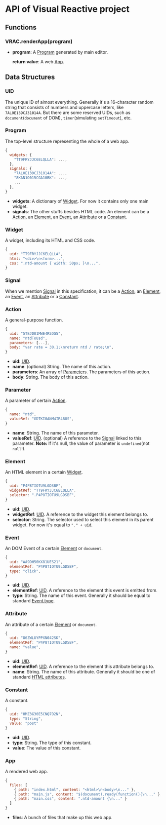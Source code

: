 # API of Visual Reactive project

## Functions

### VRAC.renderApp(program)

+ **program**: A [Program](#program) generated by main editor.
  
  **return value**: A web [App](#app).

## Data Structures

### UID

The unique ID of almost everything. Generally it's a 16-character random string that consists of numbers and uppercase letters, like `7AL0E139CJ31014A`. But there are some reserved UIDs, such as `document`(`document` of DOM), `timer`(simulating `setTimeout`), etc.

### Program

The top-level structure representing the whole of a web app.

```javascript
{
  widgets: {
    "TT9FRYJJC6ELQLLA": ...,
  },
  signals: {
    "7AL0E139CJ31014A": ...,
    "8KAN1O015CGA10BK": ...,
    ...
  },
}
```

+ **widgets**: A dictionary of [Widget](#widget). For now it contains only one main widget.
+ **signals**: The other stuffs besides HTML code. An element can be a [Action](#action), an [Element](#event), an [Event](#event), an [Attribute](#attribute) or a [Constant](#constant).

### Widget

A widget, including its HTML and CSS code.

```javascript
{
  uid: "TT9FRYJJC6ELQLLA",
  html: "<div>\n<form>...",
  css: ".ntd-amount { width: 50px; }\n...",
}
```

### Signal

When we mention [Signal](#signal) in this specification, it can be a [Action](#action), an [Element](#event), an [Event](#event), an [Attribute](#attribute) or a [Constant](#constant).

### Action

A general-purpose function.

```javascript
{
  uid: "5TEJD01MWE4R5DG5",
  name: "ntdToUsd",
  parameters: [...],
  body: "var rate = 30.1;\nreturn ntd / rate;\n",
}
```

+ **uid**: [UID](#uid).
+ **name**: (optional) String. The name of this action.
+ **parameters**: An array of [Parameter](#parameter)s. The parameters of this action.
+ **body**: String. The body of this action.

### Parameter

A parameter of certain [Action](#action).

```javascript
{
  name: "ntd",
  valueRef: "GDTKI0ANM4IR48US",
}
```

+ **name**: String. The name of this parameter.
+ **valueRef**: [UID](#uid). (optional) A reference to the [Signal](#signal) linked to this parameter. **Note:** If it's null, the value of parameter is `undefined`(not `null`!).

### Element

An HTML element in a certain [Widget](#widget).

```javascript
{
  uid: "P4P8TIOTU9LGDSBF",
  widgetRef: "TT9FRYJJC6ELQLLA",
  selector: ".P4P8TIOTU9LGDSBF",
}
```

+ **uid**: [UID](#uid).
+ **widgetRef**: [UID](#uid). A reference to the widget this element belongs to.
+ **selector**: String. The selector used to select this element in its parent widget. For now it's equal to `"." + uid`.

### Event

An DOM Event of a certain [Element](#element) or `document`.

```javascript
{
  uid: "AA9DH50KX81UES21",
  elementRef: "P4P8TIOTU9LGDSBF",
  type: "click",
}
```

+ **uid**: [UID](#uid).
+ **elementRef**: [UID](#uid). A reference to the element this event is emitted from.
+ **type**: String. The name of this event. Generally it should be equal to standard [Event.type](https://developer.mozilla.org/en-US/docs/Web/API/event.type).

### Attribute

An attribute of a certain [Element](#element) or `document`.

```javascript
{
  uid: "O6ZWLUYPPXN042SK",
  elementRef: "P4P8TIOTU9LGDSBF",
  name: "value",
}
```

+ **uid**: [UID](#uid).
+ **elementRef**: [UID](#uid). A reference to the element this attribute belongs to.
+ **name**: String. The name of this attribute. Generally it should be one of standard [HTML attributes](https://developer.mozilla.org/en-US/docs/Web/HTML/Attributes).

### Constant

A constant.

```javascript
{
  uid: "HMZ3G30E5CNQ7D2N",
  type: "String",
  value: "post"
}
```

+ **uid**: [UID](#uid).
+ **type**: String. The type of this constant. 
+ **value**: The value of this constant.

### App

A rendered web app.

```javascript
{
  files: [
    { path: "index.html", content: "<html>\n<body>\n..." },
    { path: "main.js", content: "$(document).ready(function(){\n..." },
    { path: "main.css", content: ".ntd-amount {\n..." }
  ]
}
```

+ **files**: A bunch of files that make up this web app.
